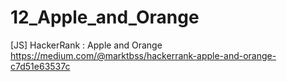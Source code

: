 # 12_Apple_and_Orange
[JS] HackerRank : Apple and Orange
https://medium.com/@marktbss/hackerrank-apple-and-orange-c7d51e63537c
